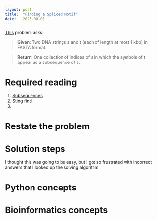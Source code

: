 ```yaml
---
layout: post
title:  "Finding a Spliced Motif"
date:   2025-08-01
---
```


[This](https://rosalind.info/problems/sseq/) problem asks:

> **Given**: Two DNA strings s and t (each of length at most 1 kbp) in FASTA format.

> **Return**: One collection of indices of s in which the symbols of t appear as a subsequence of s.

<!--Break-->

# Required reading
1. [Subsequences](https://en.wikipedia.org/wiki/Subsequence)
2. [Sting find](https://www.w3schools.com/python/ref_string_find.asp)
3. 

# Restate the problem


# Solution steps
I thought this was going to be easy, but I got so frustrated with incorrect answers that I looked up the solving algorithm

# Python concepts

# Bioinformatics concepts


